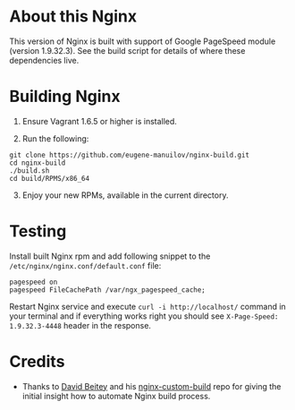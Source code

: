 # About this Nginx

This version of Nginx is built with support of Google PageSpeed module (version 1.9.32.3). See the build script for details of where these dependencies live.

# Building Nginx

1) Ensure Vagrant 1.6.5 or higher is installed.

2) Run the following:

```
git clone https://github.com/eugene-manuilov/nginx-build.git
cd nginx-build
./build.sh
cd build/RPMS/x86_64
```

3) Enjoy your new RPMs, available in the current directory.

# Testing

Install built Nginx rpm and add following snippet to the ``/etc/nginx/nginx.conf/default.conf`` file:

```
pagespeed on
pagespeed FileCachePath /var/ngx_pagespeed_cache;
```

Restart Nginx service and execute ``curl -i http://localhost/`` command in your terminal and if everything works right you should see ``X-Page-Speed: 1.9.32.3-4448`` header in the response.

# Credits

* Thanks to [David Beitey](http://git.io/djb) and his [nginx-custom-build](https://github.com/jcu-eresearch/nginx-custom-build) repo for giving the initial insight how to automate Nginx build process.
